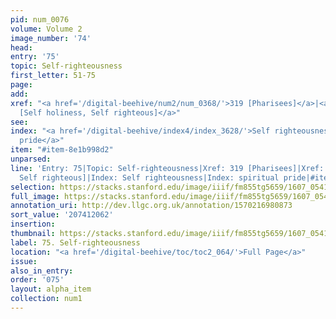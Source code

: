 ```yaml
---
pid: num_0076
volume: Volume 2
image_number: '74'
head:
entry: '75'
topic: Self-righteousness
first_letter: 51-75
page:
add:
xref: "<a href='/digital-beehive/num2/num_0368/'>319 [Pharisees]</a>|<a href='/digital-beehive/num2/num_0340/'>300
  [Self holiness, Self righteous]</a>"
see:
index: "<a href='/digital-beehive/index4/index_3628/'>Self righteousness</a>|<a href='/digital-beehive/index4/index_3851/'>spiritual
  pride</a>"
item: "#item-8e1b998d2"
unparsed:
line: 'Entry: 75|Topic: Self-righteousness|Xref: 319 [Pharisees]|Xref: 300 [Self holiness,
  Self righteous]|Index: Self righteousness|Index: spiritual pride|#item-8e1b998d2'
selection: https://stacks.stanford.edu/image/iiif/fm855tg5659/1607_0541/704,2062,3082,632/full/0/default.jpg
full_image: https://stacks.stanford.edu/image/iiif/fm855tg5659/1607_0541/full/full/0/default.jpg
annotation_uri: http://dev.llgc.org.uk/annotation/1570216980873
sort_value: '207412062'
insertion:
thumbnail: https://stacks.stanford.edu/image/iiif/fm855tg5659/1607_0541/704,2062,600,180/250,/0/default.jpg
label: 75. Self-righteousness
location: "<a href='/digital-beehive/toc/toc2_064/'>Full Page</a>"
issue:
also_in_entry:
order: '075'
layout: alpha_item
collection: num1
---
```

